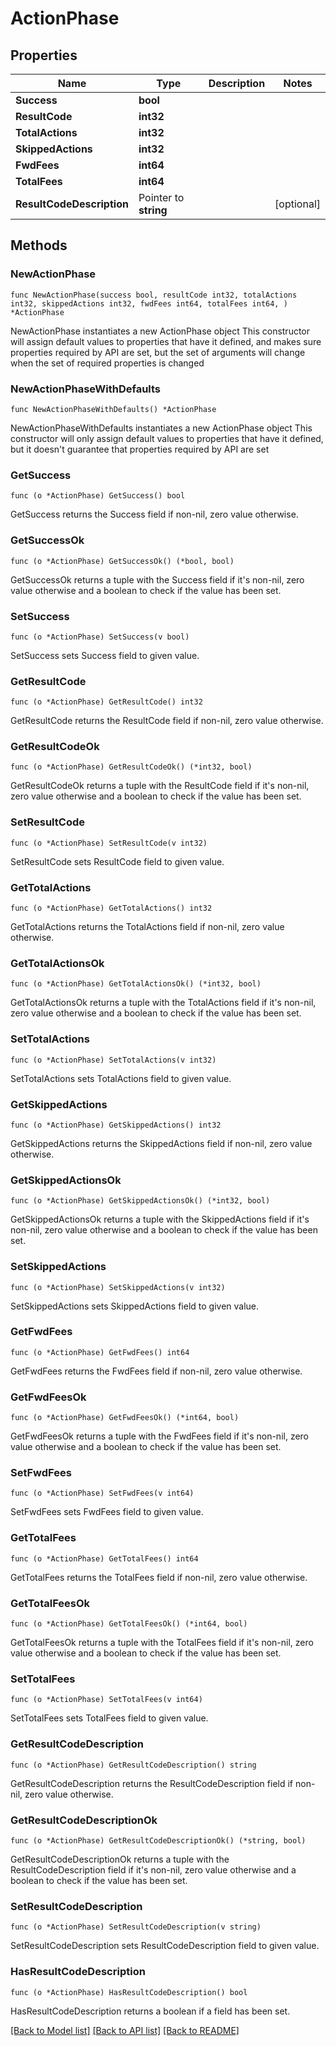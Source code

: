 # ActionPhase

## Properties

Name | Type | Description | Notes
------------ | ------------- | ------------- | -------------
**Success** | **bool** |  | 
**ResultCode** | **int32** |  | 
**TotalActions** | **int32** |  | 
**SkippedActions** | **int32** |  | 
**FwdFees** | **int64** |  | 
**TotalFees** | **int64** |  | 
**ResultCodeDescription** | Pointer to **string** |  | [optional] 

## Methods

### NewActionPhase

`func NewActionPhase(success bool, resultCode int32, totalActions int32, skippedActions int32, fwdFees int64, totalFees int64, ) *ActionPhase`

NewActionPhase instantiates a new ActionPhase object
This constructor will assign default values to properties that have it defined,
and makes sure properties required by API are set, but the set of arguments
will change when the set of required properties is changed

### NewActionPhaseWithDefaults

`func NewActionPhaseWithDefaults() *ActionPhase`

NewActionPhaseWithDefaults instantiates a new ActionPhase object
This constructor will only assign default values to properties that have it defined,
but it doesn't guarantee that properties required by API are set

### GetSuccess

`func (o *ActionPhase) GetSuccess() bool`

GetSuccess returns the Success field if non-nil, zero value otherwise.

### GetSuccessOk

`func (o *ActionPhase) GetSuccessOk() (*bool, bool)`

GetSuccessOk returns a tuple with the Success field if it's non-nil, zero value otherwise
and a boolean to check if the value has been set.

### SetSuccess

`func (o *ActionPhase) SetSuccess(v bool)`

SetSuccess sets Success field to given value.


### GetResultCode

`func (o *ActionPhase) GetResultCode() int32`

GetResultCode returns the ResultCode field if non-nil, zero value otherwise.

### GetResultCodeOk

`func (o *ActionPhase) GetResultCodeOk() (*int32, bool)`

GetResultCodeOk returns a tuple with the ResultCode field if it's non-nil, zero value otherwise
and a boolean to check if the value has been set.

### SetResultCode

`func (o *ActionPhase) SetResultCode(v int32)`

SetResultCode sets ResultCode field to given value.


### GetTotalActions

`func (o *ActionPhase) GetTotalActions() int32`

GetTotalActions returns the TotalActions field if non-nil, zero value otherwise.

### GetTotalActionsOk

`func (o *ActionPhase) GetTotalActionsOk() (*int32, bool)`

GetTotalActionsOk returns a tuple with the TotalActions field if it's non-nil, zero value otherwise
and a boolean to check if the value has been set.

### SetTotalActions

`func (o *ActionPhase) SetTotalActions(v int32)`

SetTotalActions sets TotalActions field to given value.


### GetSkippedActions

`func (o *ActionPhase) GetSkippedActions() int32`

GetSkippedActions returns the SkippedActions field if non-nil, zero value otherwise.

### GetSkippedActionsOk

`func (o *ActionPhase) GetSkippedActionsOk() (*int32, bool)`

GetSkippedActionsOk returns a tuple with the SkippedActions field if it's non-nil, zero value otherwise
and a boolean to check if the value has been set.

### SetSkippedActions

`func (o *ActionPhase) SetSkippedActions(v int32)`

SetSkippedActions sets SkippedActions field to given value.


### GetFwdFees

`func (o *ActionPhase) GetFwdFees() int64`

GetFwdFees returns the FwdFees field if non-nil, zero value otherwise.

### GetFwdFeesOk

`func (o *ActionPhase) GetFwdFeesOk() (*int64, bool)`

GetFwdFeesOk returns a tuple with the FwdFees field if it's non-nil, zero value otherwise
and a boolean to check if the value has been set.

### SetFwdFees

`func (o *ActionPhase) SetFwdFees(v int64)`

SetFwdFees sets FwdFees field to given value.


### GetTotalFees

`func (o *ActionPhase) GetTotalFees() int64`

GetTotalFees returns the TotalFees field if non-nil, zero value otherwise.

### GetTotalFeesOk

`func (o *ActionPhase) GetTotalFeesOk() (*int64, bool)`

GetTotalFeesOk returns a tuple with the TotalFees field if it's non-nil, zero value otherwise
and a boolean to check if the value has been set.

### SetTotalFees

`func (o *ActionPhase) SetTotalFees(v int64)`

SetTotalFees sets TotalFees field to given value.


### GetResultCodeDescription

`func (o *ActionPhase) GetResultCodeDescription() string`

GetResultCodeDescription returns the ResultCodeDescription field if non-nil, zero value otherwise.

### GetResultCodeDescriptionOk

`func (o *ActionPhase) GetResultCodeDescriptionOk() (*string, bool)`

GetResultCodeDescriptionOk returns a tuple with the ResultCodeDescription field if it's non-nil, zero value otherwise
and a boolean to check if the value has been set.

### SetResultCodeDescription

`func (o *ActionPhase) SetResultCodeDescription(v string)`

SetResultCodeDescription sets ResultCodeDescription field to given value.

### HasResultCodeDescription

`func (o *ActionPhase) HasResultCodeDescription() bool`

HasResultCodeDescription returns a boolean if a field has been set.


[[Back to Model list]](../README.md#documentation-for-models) [[Back to API list]](../README.md#documentation-for-api-endpoints) [[Back to README]](../README.md)


